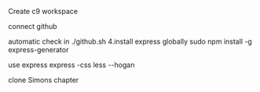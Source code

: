 Create c9 workspace

connect github

automatic check in ./github.sh 4.install express globally sudo npm install -g express-generator

use express express -css less --hogan

clone Simons chapter
